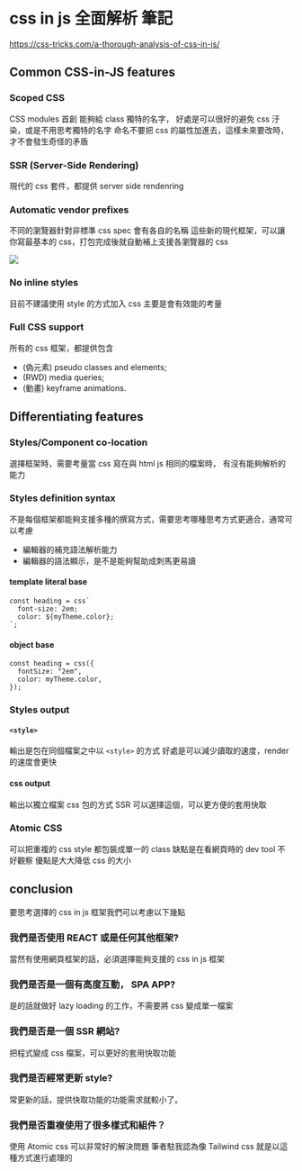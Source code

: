# css in js 全面解析 筆記

https://css-tricks.com/a-thorough-analysis-of-css-in-js/

## Common CSS-in-JS features

### Scoped CSS

CSS modules 首創
能夠給 class 獨特的名字，
好處是可以很好的避免 css 汙染，或是不用思考獨特的名字
命名不要把 css 的屬性加進去，這樣未來要改時，才不會發生奇怪的矛盾

### SSR (Server-Side Rendering)

現代的 css 套件，都提供 server side rendenring

### Automatic vendor prefixes

不同的瀏覽器針對非標準 css spec 會有各自的名稱
這些新的現代框架，可以讓你寫最基本的 css，打包完成後就自動補上支援各瀏覽器的 css

![](https://i.imgur.com/rz07trV.png)


### No inline styles

目前不建議使用 style 的方式加入 css
主要是會有效能的考量

### Full CSS support

所有的 css 框架，都提供包含
*  (偽元素) pseudo classes and elements;
*  (RWD) media queries;
*  (動畫) keyframe animations.

## Differentiating features

### Styles/Component co-location

選擇框架時，需要考量當 css 寫在與 html js 相同的檔案時，
有沒有能夠解析的能力

### Styles definition syntax

不是每個框架都能夠支援多種的撰寫方式，需要思考哪種思考方式更適合，通常可以考慮

* 編輯器的補充語法解析能力
* 編輯器的語法顯示，是不是能夠幫助成刺馬更易讀

#### template literal base

```javascript=
const heading = css`
  font-size: 2em;
  color: ${myTheme.color};
`;
```

#### object base

```javascript=
const heading = css({
  fontSize: "2em",
  color: myTheme.color,
});
```

### Styles output

#### `<style>`
輸出是包在同個檔案之中以 `<style>` 的方式
好處是可以減少讀取的速度，render 的速度會更快

#### css output

輸出以獨立檔案 css 包的方式
SSR 可以選擇這個，可以更方便的套用快取

### Atomic CSS

可以把重複的 css style 都包裝成單一的 class
缺點是在看網頁時的 dev tool 不好觀察
優點是大大降低 css 的大小

## conclusion

要思考選擇的 css in js 框架我們可以考慮以下幾點

### 我們是否使用 REACT 或是任何其他框架? 

當然有使用網頁框架的話，必須選擇能夠支援的 css in js 框架

### 我們是否是一個有高度互動， SPA APP? 

是的話就做好 lazy loading 的工作，不需要將 css 變成單一檔案

### 我們是否是一個 SSR 網站?

把程式變成 css 檔案，可以更好的套用快取功能

### 我們是否經常更新 style? 

常更新的話，提供快取功能的功能需求就較小了。

### 我們是否重複使用了很多樣式和組件？

使用 Atomic css 可以非常好的解決問題
筆者駐我認為像 Tailwind css 就是以這種方式進行處理的